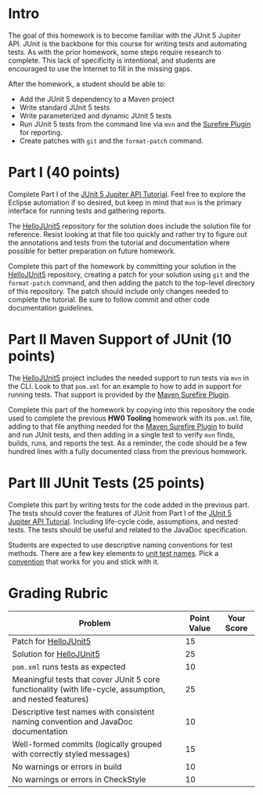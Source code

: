 # Intro

The goal of this homework is to become familiar with the JUnit 5 Jupiter API. JUnit is the backbone for this course for writing tests and automating tests. As with the prior homework, some steps require research to complete. This lack of specificity is intentional, and students are encouraged to use the Internet to fill in the missing gaps. 

After the homework, a student should be able to:

* Add the JUnit 5 dependency to a Maven project
* Write standard JUnit 5 tests
* Write parameterized and dynamic JUnit 5 tests
* Run JUnit 5 tests from the command line via `mvn` and the [Surefire Plugin](https://maven.apache.org/surefire/maven-surefire-plugin/) for reporting.
* Create patches with `git` and the `format-patch` command.

# Part I (40 points)

Complete Part I of the [JUnit 5 Jupiter API Tutorial](https://developer.ibm.com/tutorials/j-introducing-junit5-part1-jupiter-api/). Feel free to explore the Eclipse automation if so desired, but keep in mind that `mvn` is the primary interface for running tests and gathering reports.

The [HelloJUnit5](https://github.com/makotogo/HelloJUnit5) repository for the solution does include the solution file for reference. Resist looking at that file too quickly and rather try to figure out the annotations and tests from the tutorial and documentation where possible for better preparation on future homework. 

Complete this part of the homework by committing your solution in the [HelloJUnit5](https://github.com/makotogo/HelloJUnit5) repository, creating a patch for your solution using `git` and the `format-patch` command, and then adding the patch to the top-level directory of this repository. The patch should include only changes needed to complete the tutorial. Be sure to follow commit and other code documentation guidelines.

# Part II Maven Support of JUnit (10 points)

The [HelloJUnit5](https://github.com/makotogo/HelloJUnit5) project includes the needed support to run tests via `mvn` in the CLI. Look to that `pom.xml` for an example to how to add in support for running tests. That support is provided by the [Maven Surefire Plugin](https://maven.apache.org/surefire/maven-surefire-plugin/examples/junit-platform.html).

Complete this part of the homework by copying into this repository the code used to complete the previous **HW0 Tooling** homework with its `pom.xml` file, adding to that file anything needed for the [Maven Surefire Plugin](https://maven.apache.org/surefire/maven-surefire-plugin/examples/junit-platform.html) to build and run JUnit tests, and then adding in a single test to verify `mvn` finds, builds, runs, and reports the test. As a reminder, the code should be a few hundred lines with a fully documented class from the previous homework. 

# Part III  JUnit Tests (25 points)

Complete this part by writing tests for the code added in the previous part. The tests should cover the features of JUnit from Part I of the [JUnit 5 Jupiter API Tutorial](https://developer.ibm.com/tutorials/j-introducing-junit5-part1-jupiter-api/). Including life-cycle code, assumptions, and nested tests. The tests should be useful and related to the JavaDoc specification.

Students are expected to use descriptive naming conventions for test methods. There are a few key elements to [unit test names](https://qualitycoding.org/unit-test-names/). Pick a [convention](https://dzone.com/articles/7-popular-unit-test-naming) that works for you and stick with it.

# Grading Rubric

| Problem | Point Value | Your Score |
| ------- | ----------- | ---------- |
| Patch for [HelloJUnit5](https://github.com/makotogo/HelloJUnit5)  | 15 | |
| Solution for [HelloJUnit5](https://github.com/makotogo/HelloJUnit5) | 25 | |
| `pom.xml` runs tests as expected | 10 | |
| Meaningful tests that cover JUnit 5 core functionality (with life-cycle, assumption, and nested features) | 25 | |
| Descriptive test names with consistent naming convention and JavaDoc documentation | 10 | |
| Well-formed commits (logically grouped with correctly styled messages) | 15 | | 
| No warnings or errors in build | 10 | |
| No warnings or errors in CheckStyle | 10 | |



